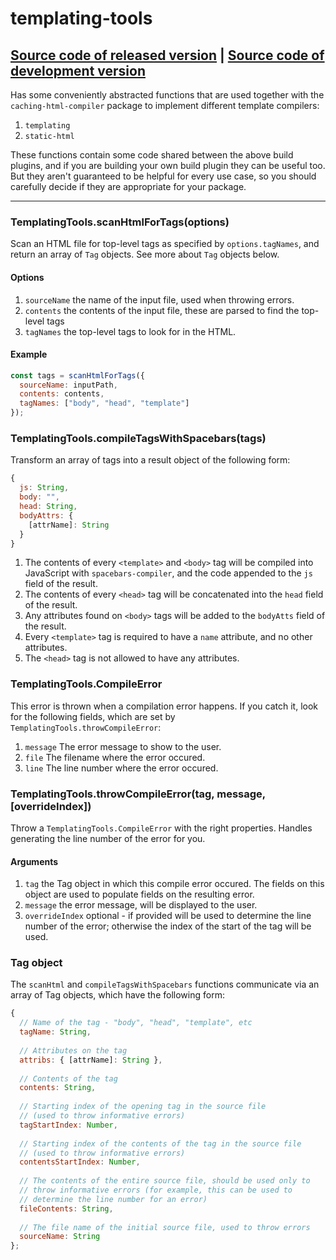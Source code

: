# templating-tools
[Source code of released version](https://github.com/meteor/meteor/tree/master/packages/templating-tools) | [Source code of development version](https://github.com/meteor/meteor/tree/master/packages/templating-tools)
---

Has some conveniently abstracted functions that are used together with the `caching-html-compiler` package to implement different template compilers:

1. `templating`
2. `static-html`

These functions contain some code shared between the above build plugins, and if you are building your own build plugin they can be useful too. But they aren't guaranteed to be helpful for every use case, so you should carefully decide if they are appropriate for your package.

---------

### TemplatingTools.scanHtmlForTags(options)

Scan an HTML file for top-level tags as specified by `options.tagNames`, and return an array of `Tag` objects. See more about `Tag` objects below.

#### Options

1. `sourceName` the name of the input file, used when throwing errors.
2. `contents` the contents of the input file, these are parsed to find the top-level tags
3. `tagNames` the top-level tags to look for in the HTML.

#### Example

```js
const tags = scanHtmlForTags({
  sourceName: inputPath,
  contents: contents,
  tagNames: ["body", "head", "template"]
});
```

### TemplatingTools.compileTagsWithSpacebars(tags)

Transform an array of tags into a result object of the following form:

```js
{
  js: String,
  body: "",
  head: String,
  bodyAttrs: {
    [attrName]: String
  }
}
```

1. The contents of every `<template>` and `<body>` tag will be compiled into JavaScript with `spacebars-compiler`, and the code appended to the `js` field of the result.
2. The contents of every `<head>` tag will be concatenated into the `head` field of the result.
3. Any attributes found on `<body>` tags will be added to the `bodyAtts` field of the result.
4. Every `<template>` tag is required to have a `name` attribute, and no other attributes.
5. The `<head>` tag is not allowed to have any attributes.

### TemplatingTools.CompileError

This error is thrown when a compilation error happens. If you catch it, look for the following fields, which are set by `TemplatingTools.throwCompileError`:

1. `message` The error message to show to the user.
2. `file` The filename where the error occured.
3. `line` The line number where the error occured.

### TemplatingTools.throwCompileError(tag, message, [overrideIndex])

Throw a `TemplatingTools.CompileError` with the right properties. Handles generating the line number of the error for you.

#### Arguments

1. `tag` the Tag object in which this compile error occured. The fields on this object are used to populate fields on the resulting error.
2. `message` the error message, will be displayed to the user.
3. `overrideIndex` optional - if provided will be used to determine the line number of the error; otherwise the index of the start of the tag will be used.

### Tag object

The `scanHtml` and `compileTagsWithSpacebars` functions communicate via an array of Tag objects, which have the following form:

```js
{
  // Name of the tag - "body", "head", "template", etc
  tagName: String,
  
  // Attributes on the tag
  attribs: { [attrName]: String },
  
  // Contents of the tag
  contents: String,
  
  // Starting index of the opening tag in the source file
  // (used to throw informative errors)
  tagStartIndex: Number,
  
  // Starting index of the contents of the tag in the source file
  // (used to throw informative errors)
  contentsStartIndex: Number,
  
  // The contents of the entire source file, should be used only to
  // throw informative errors (for example, this can be used to
  // determine the line number for an error)
  fileContents: String,
  
  // The file name of the initial source file, used to throw errors
  sourceName: String
};
```
